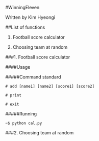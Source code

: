 #WinningEleven

Written by Kim Hyeongi

##List of functions
1. Football score calculator

2. Choosing team at random

###1. Football score calculator

####Usage

#####Command standard
    
    # add [name1] [name2] [score1] [score2]
    
    # print

    # exit

#####Running

    ~$ python cal.py

###2. Choosing team at random
